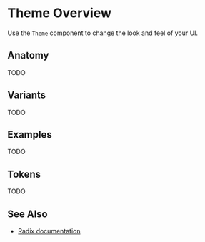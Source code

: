 # Theme Overview

Use the `Theme` component to change the look and feel of your UI.

## Anatomy

TODO

## Variants

TODO

## Examples

TODO

## Tokens

TODO

## See Also

-   [Radix documentation](https://www.radix-ui.com/themes/docs/theme/overview)
